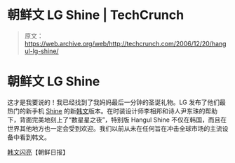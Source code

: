 # 朝鲜文 LG Shine | TechCrunch

> 原文：<https://web.archive.org/web/http://techcrunch.com/2006/12/20/hangul-lg-shine/>

# 朝鲜文 LG Shine

这才是我要说的！我已经找到了我妈妈最后一分钟的圣诞礼物。LG 发布了他们最热门的新手机 [Shine](https://web.archive.org/web/20130627200724/http://crunchgear.com/2006/10/18/lg-brings-the-heat-with-shine-slider/) 的新[韩文](https://web.archive.org/web/20130627200724/http://en.wikipedia.org/wiki/Hangul)版本。在时装设计师李相邦和诗人尹东珠的帮助下，背面完美地刻上了“数星星之夜”，特别版 Hangul Shine 不仅在韩国，而且在世界其他地方也一定会受到欢迎。我们以前从未在任何旨在冲击全球市场的主流设备中看到韩文。

[韩文闪亮](https://web.archive.org/web/20130627200724/http://english.chosun.com/w21data/html/news/200612/200612200022.html)【朝鲜日报】